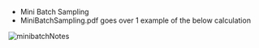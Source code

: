 * Mini Batch Sampling
* MiniBatchSampling.pdf goes over 1 example of the below calculation

![minibatchNotes](/Users/adi/Classes/Sem1/Period2/dliv/DepthSense/mini_batch_sampling/minibatchNotes.png)
